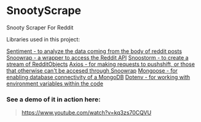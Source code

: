 # SnootyScrape
 Snooty Scraper For Reddit

 Libraries used in this project:

 <a href="https://www.npmjs.com/package/sentiment">Sentiment - to analyze the data coming from the body of reddit posts</a>
 <a href="https://www.npmjs.com/package/snoowrap">Snoowrap - a wrapper to access the Reddit API</a>
 <a href="https://www.npmjs.com/package/snoostorm">Snoostorm - to create a stream of RedditObjects</a>
 <a href="https://www.npmjs.com/package/axios">Axios - for making requests to pushshift, or those that otherwise can't be accesed through Snoowrap</a>
 <a href="https://www.npmjs.com/package/mongoose">Mongoose - for enabling database connectivity of a MongoDB</a>
 <a href="https://www.npmjs.com/package/dotenv">Dotenv - for working with environment variables within the code</a>
 


### See a demo of it in action here:
> <a href= 'https://www.youtube.com/watch?v=kq3zs70CQVU'>https://www.youtube.com/watch?v=kq3zs70CQVU</a>
